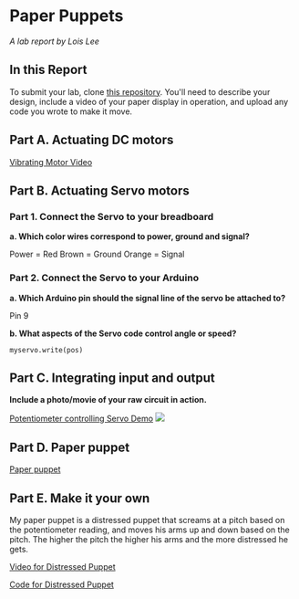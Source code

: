 # Paper Puppets

*A lab report by Lois Lee*

## In this Report

To submit your lab, clone [this repository](https://github.com/FAR-Lab/IDD-Fa18-Lab4). You'll need to describe your design, include a video of your paper display in operation, and upload any code you wrote to make it move.

## Part A. Actuating DC motors

[Vibrating Motor Video](https://drive.google.com/file/d/1YvCaHLDKz22taWAh3Sgko17NfcB-n7qy/view?usp=sharing)

## Part B. Actuating Servo motors

### Part 1. Connect the Servo to your breadboard

**a. Which color wires correspond to power, ground and signal?**

Power = Red
Brown = Ground
Orange = Signal

### Part 2. Connect the Servo to your Arduino

**a. Which Arduino pin should the signal line of the servo be attached to?**

Pin 9

**b. What aspects of the Servo code control angle or speed?**

```myservo.write(pos)```

## Part C. Integrating input and output

**Include a photo/movie of your raw circuit in action.**

[Potentiometer controlling Servo Demo](https://drive.google.com/file/d/1bHEnCXqqYbjzoCqx_ZDifpZA8wKYrGNh/view?usp=sharing)
![](1.png)

## Part D. Paper puppet

[Paper puppet](https://drive.google.com/file/d/1aYniqdjQkItdTvIigmhJDLGudJfjjKwg/view?usp=sharing)

## Part E. Make it your own


My paper puppet is a distressed puppet that screams at a pitch based on the potentiometer reading, and moves his arms up and down based on the pitch. The higher the pitch the higher his arms and the more distressed he gets.

[Video for Distressed Puppet](https://drive.google.com/file/d/1gmDH3vVgBclelb13uFMQZ24zH1UW0oBr/view?usp=sharing)

[Code for Distressed Puppet](Distressed.ino)
 
